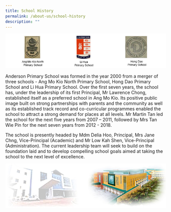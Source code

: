 ```yaml
---
title: School History
permalink: /about-us/school-history
description: ""
---
```

![](/images/history_img1.jpg)
<div class="lo_main_mid">
<div class="content_area">
<div class="mid mCustomScrollbar _mCS_1">
<div id="mCSB_1" class="mCustomScrollBox mCS-rounded-dark mCSB_vertical mCSB_inside" tabindex="0">
<div id="mCSB_1_container" class="mCSB_container" dir="ltr">
<div class="pagecontent_box">
<div id="_ptod_49215" class="description ive_editable ive_ptod ive_content">
<p>Anderson Primary School was formed in the year 2000 from a merger of three schools - Ang Mo Kio North Primary School, Hong Dao Primary School and Li Hua Primary School. Over the first seven years, the school has, under the leadership of its first Principal, Mr Lawrence Chong, established itself as a preferred school in Ang Mo Kio. Its positive public image built on strong partnerships with parents and the community as well as its established track record and co-curricular programmes enabled the school to attract a strong demand for places at all levels. Mr Martin Tan led the school for the next five years from 2007 &ndash; 2011, followed by Mrs Tan Wie Pin for the next seven years from 2012 - 2018.</p>
<p>The school is presently headed by Mdm Delia Hoo, Principal, Mrs Jane Chng, Vice-Principal (Academic) and Mr Low Kah Shen, Vice-Principal (Administration). The current leadership team will seek to build on the foundation laid and to develop compelling school goals aimed at taking the school to the next level of excellence.</p>

![](/images/history_img2.jpg)